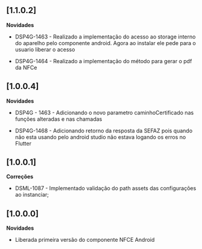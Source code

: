 ## [1.1.0.2]

**Novidades**

* DSP4G-1463 - Realizado a implementação do acesso ao storage interno do aparelho pelo componente android. Agora ao instalar ele pede para o usuario liberar o acesso

* DSP4G-1464 - Realizado a implementação do método para gerar o pdf da NFCe

## [1.0.0.4]

**Novidades**

* DSP4G - 1463 - Adicionando o novo parametro caminhoCertificado nas funções alteradas e nas chamadas

* DSP4G-1468 - Adicionando retorno da resposta da SEFAZ pois quando não esta usando pelo android studio não estava logando os erros no Flutter

## [1.0.0.1]

**Correções**

* DSML-1087 - Implementado validação do path assets das configurações ao instanciar;

## [1.0.0.0]

**Novidades**

* Liberada primeira versão do componente NFCE Android
